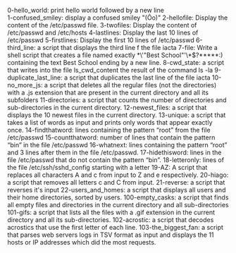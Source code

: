 0-hello_world: print hello world followed by a new line<br/>
1-confused_smiley: display a confused smiley "(Ôo)"
2-hellofile: Display the content of the /etc/passwd file.
3-twofiles: Display the content of /etc/passwd and /etc/hosts
4-lastlines: Display the last 10 lines of /etc/passwd
5-firstlines: Display the first 10 lines of /etc/passwd
6-third_line: a script that displays the third line f the file iacta
7-file: Write a shell script that creates a file named exactly \*\\'"Best School"\'\\*$\?\*\*\*\*\*:) containing the text Best School ending by a new line.
8-cwd_state: a script that writes into the file ls_cwd_content the result of the command ls -la
9-duplicate_last_line:  a script that duplicates the last line of the file iacta
10-no_more_js: a script that deletes all the regular files (not the directories) with a .js extension that are present in the current directory and all its subfolders
11-directories: a script that counts the number of directories and sub-directories in the current directory.
12-newest_files: a script that displays the 10 newest files in the current directory.
13-unique: a script that takes a list of words as input and prints only words that appear exactly once.
14-findthatword:  lines containing the pattern “root” from the file /etc/passwd
15-countthatword: number of lines that contain the pattern “bin” in the file /etc/passwd
16-whatnext:  lines containing the pattern “root” and 3 lines after them in the file /etc/passwd.
17-hidethisword: lines in the file /etc/passwd that do not contain the pattern “bin”.
18-letteronly: lines of the file /etc/ssh/sshd_config starting with a letter
19-AZ: A script that replaces all characters A and c from input to Z and e respectively.
20-hiago: a script that removes all letters c and C from input.
21-reverse: a script that reverses it's input
22-users_and_homes: a script that displays all users and their home directories, sorted by users.
100-empty_casks: a script that finds all empty files and directories in the current directory and all sub-directories
101-gifs: a script that lists all the files with a .gif extension in the current directory and all its sub-directories.
102-acrostic: a script that decodes acrostics that use the first letter of each line.
103-the_biggest_fan: a script that parses web servers logs in TSV format as input and displays the 11 hosts or IP addresses which did the most requests.


































